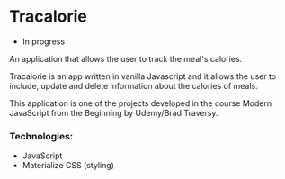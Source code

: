 # Tracalorie

* In progress

An application that allows the user to track the meal's calories.

Tracalorie is an app written in vanilla Javascript and it allows the user to include, update and delete information about the calories of meals.  

This application is one of the projects developed in the course Modern JavaScript from the Beginning by Udemy/Brad Traversy.

### Technologies:
- JavaScript
- Materialize CSS (styling)
